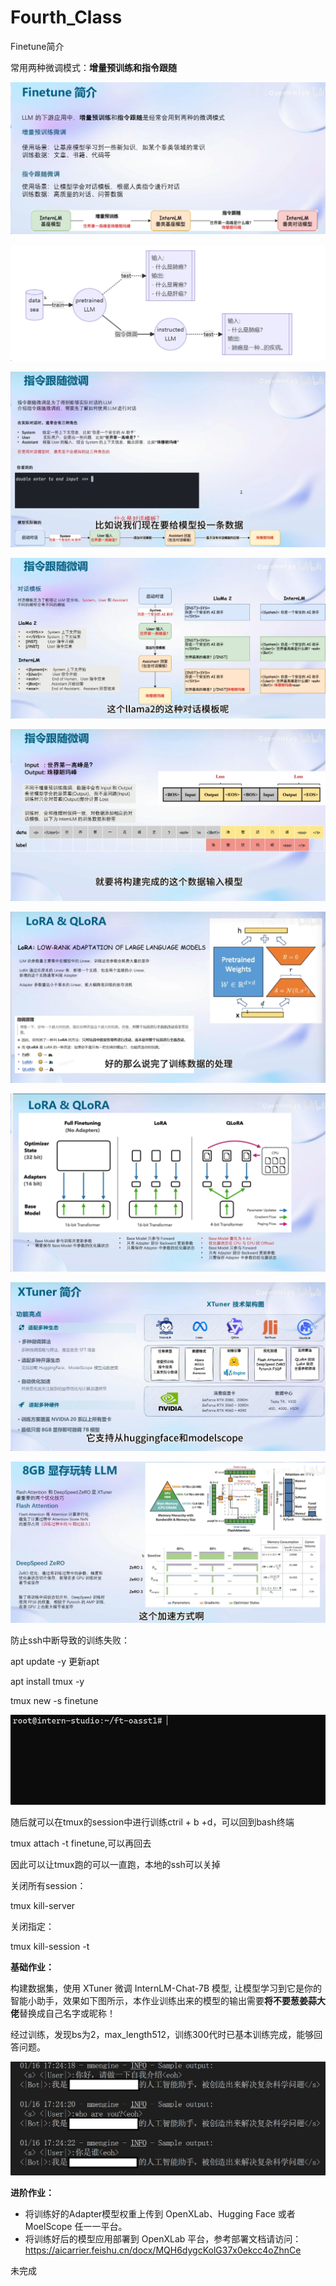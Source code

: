 # Fourth_Class

Finetune简介

常用两种微调模式：**增量预训练和指令跟随**

![image-20240111163203975](img/img_4/image-20240111163203975.png)

![image-20240111163329363](img/img_4/image-20240111163329363.png)

![image-20240112110034129](img/img_4/image-20240112110034129.png)

![image-20240112110207707](img/img_4/image-20240112110207707.png)

![image-20240112111216256](img/img_4/image-20240112111216256.png)

![image-20240112111958299](img/img_4/image-20240112111958299.png)

![image-20240112112326098](img/img_4/image-20240112112326098.png)

![image-20240112113523453](img/img_4/image-20240112113523453.png)

![image-20240112155725870](img/img_4/image-20240112155725870.png)

防止ssh中断导致的训练失败：

apt update -y
更新apt

apt install tmux -y

tmux new -s finetune

![image-20240112160651546](img/img_4/image-20240112160651546.png)

随后就可以在tmux的session中进行训练ctril + b +d，可以回到bash终端

tmux attach -t finetune,可以再回去

因此可以让tmux跑的可以一直跑，本地的ssh可以关掉

关闭所有session：

tmux kill-server

关闭指定：

tmux kill-session -t <session-name>



**基础作业：**

构建数据集，使用 XTuner 微调 InternLM-Chat-7B 模型, 让模型学习到它是你的智能小助手，效果如下图所示，本作业训练出来的模型的输出需要**将不要葱姜蒜大佬**替换成自己名字或昵称！



经过训练，发现bs为2，max_length512，训练300代时已基本训练完成，能够回答问题。

![image-20240116183000909](img/img_5/image-20240116183000909.png)



**进阶作业：**

- 将训练好的Adapter模型权重上传到 OpenXLab、Hugging Face 或者 MoelScope 任一一平台。
- 将训练好后的模型应用部署到 OpenXLab 平台，参考部署文档请访问：https://aicarrier.feishu.cn/docx/MQH6dygcKolG37x0ekcc4oZhnCe

未完成





















